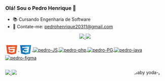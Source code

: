 ### Olá! Sou o Pedro Henrique 👋

- 📚 Cursando Engenharia de Software
- 💬 Contate-me: pedrohenrique20311@gmail.com


<div align="center">
  <a href="https://github.com/Pedro-Henriquee/">
  <img height="180em" src="https://github-readme-stats.vercel.app/api?username=Pedro-Henriquee&show_icons=true&theme=dark&include_all_commits=true&count_private=true"/>
  <img height="180em" src="https://github-readme-stats.vercel.app/api/top-langs/?username=Pedro-Henriquee&layout=compact&langs_count=7&theme=dark"/>
</div>

<div> 
<div style="display: inline_block"><br>
  <img align="center" alt="pedro-HTML" height="30" width="40" src="https://raw.githubusercontent.com/devicons/devicon/master/icons/html5/html5-original.svg">
  <img align="center" alt="pedro-CSS" height="30" width="40" src="https://raw.githubusercontent.com/devicons/devicon/master/icons/css3/css3-original.svg">
  <img align="center" alt="pedro-JS" height="30" width="40" src="https://cdn.jsdelivr.net/gh/devicons/devicon/icons/javascript/javascript-original.svg">
  <img align="center" alt="pedro-php" height="30" width="40" src="https://cdn.jsdelivr.net/gh/devicons/devicon/icons/php/php-plain.svg">
  <img align="center" alt="pedro-PG" height="30" width="40"src="https://cdn.jsdelivr.net/gh/devicons/devicon/icons/postgresql/postgresql-original.svg">
  <img align="center" alt="pedro-java" height="40" width="50" src="https://cdn.jsdelivr.net/gh/devicons/devicon/icons/java/java-original-wordmark.svg">
  <img align="center" alt="pedro-figma" height="30" width="30" src="https://cdn.jsdelivr.net/gh/devicons/devicon/icons/figma/figma-original.svg">
</div>

##

<div> 
  <a href = "mailto:pedrhenrique20311@gmail.com"><img src="https://img.shields.io/badge/-Gmail-%23333?style=for-the-badge&logo=gmail&logoColor=white" target="_blank">   </a>
  <a href="https://www.linkedin.com/in/pedro-henrique-129555250/" target="_blank"><img src="https://img.shields.io/badge/-LinkedIn-%230077B5?style=for-the-       badge&logo=linkedin&logoColor=white" target="_blank"></a> 
  <img align="right" alt="baby yoda-pic" height="150" style="border-radius:50px;" src="https://pbs.twimg.com/media/FU-omyUX0AAu2jX.jpg">
  </div>

  
